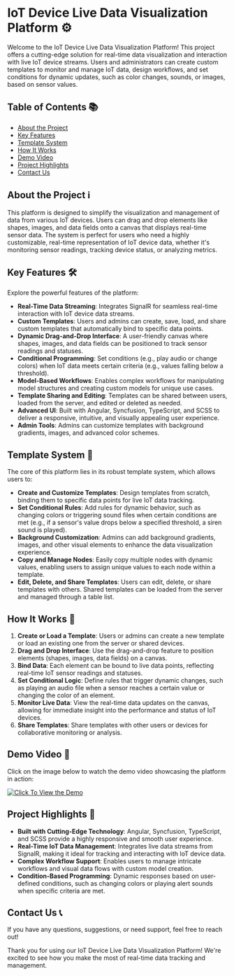 # IoT Device Live Data Visualization Platform ⚙️

Welcome to the IoT Device Live Data Visualization Platform! This project offers a cutting-edge solution for real-time data visualization and interaction with live IoT device streams. Users and administrators can create custom templates to monitor and manage IoT data, design workflows, and set conditions for dynamic updates, such as color changes, sounds, or images, based on sensor values.

## Table of Contents 📚

- [About the Project](#about-the-project)
- [Key Features](#key-features)
- [Template System](#template-system)
- [How It Works](#how-it-works)
- [Demo Video](#demo-video)
- [Project Highlights](#project-highlights)
- [Contact Us](#contact-us)

## About the Project ℹ️

This platform is designed to simplify the visualization and management of data from various IoT devices. Users can drag and drop elements like shapes, images, and data fields onto a canvas that displays real-time sensor data. The system is perfect for users who need a highly customizable, real-time representation of IoT device data, whether it's monitoring sensor readings, tracking device status, or analyzing metrics.

## Key Features 🛠️

Explore the powerful features of the platform:

- **Real-Time Data Streaming**: Integrates SignalR for seamless real-time interaction with IoT device data streams.
- **Custom Templates**: Users and admins can create, save, load, and share custom templates that automatically bind to specific data points.
- **Dynamic Drag-and-Drop Interface**: A user-friendly canvas where shapes, images, and data fields can be positioned to track sensor readings and statuses.
- **Conditional Programming**: Set conditions (e.g., play audio or change colors) when IoT data meets certain criteria (e.g., values falling below a threshold).
- **Model-Based Workflows**: Enables complex workflows for manipulating model structures and creating custom models for unique use cases.
- **Template Sharing and Editing**: Templates can be shared between users, loaded from the server, and edited or deleted as needed.
- **Advanced UI**: Built with Angular, Syncfusion, TypeScript, and SCSS to deliver a responsive, intuitive, and visually appealing user experience.
- **Admin Tools**: Admins can customize templates with background gradients, images, and advanced color schemes.

## Template System 📐

The core of this platform lies in its robust template system, which allows users to:

- **Create and Customize Templates**: Design templates from scratch, binding them to specific data points for live IoT data tracking.
- **Set Conditional Rules**: Add rules for dynamic behavior, such as changing colors or triggering sound files when certain conditions are met (e.g., if a sensor's value drops below a specified threshold, a siren sound is played).
- **Background Customization**: Admins can add background gradients, images, and other visual elements to enhance the data visualization experience.
- **Copy and Manage Nodes**: Easily copy multiple nodes with dynamic values, enabling users to assign unique values to each node within a template.
- **Edit, Delete, and Share Templates**: Users can edit, delete, or share templates with others. Shared templates can be loaded from the server and managed through a table list.

## How It Works 🔄

1. **Create or Load a Template**: Users or admins can create a new template or load an existing one from the server or shared devices.
2. **Drag and Drop Interface**: Use the drag-and-drop feature to position elements (shapes, images, data fields) on a canvas.
3. **Bind Data**: Each element can be bound to live data points, reflecting real-time IoT sensor readings and statuses.
4. **Set Conditional Logic**: Define rules that trigger dynamic changes, such as playing an audio file when a sensor reaches a certain value or changing the color of an element.
5. **Monitor Live Data**: View the real-time data updates on the canvas, allowing for immediate insight into the performance and status of IoT devices.
6. **Share Templates**: Share templates with other users or devices for collaborative monitoring or analysis.

## Demo Video 🎥

Click on the image below to watch the demo video showcasing the platform in action:

[![Click To View the Demo](https://img.youtube.com/vi/fzvr-SXKNu4/0.jpg)](https://youtu.be/fzvr-SXKNu4)

## Project Highlights 🚀

- **Built with Cutting-Edge Technology**: Angular, Syncfusion, TypeScript, and SCSS provide a highly responsive and smooth user experience.
- **Real-Time IoT Data Management**: Integrates live data streams from SignalR, making it ideal for tracking and interacting with IoT device data.
- **Complex Workflow Support**: Enables users to manage intricate workflows and visual data flows with custom model creation.
- **Condition-Based Programming**: Dynamic responses based on user-defined conditions, such as changing colors or playing alert sounds when specific criteria are met.

## Contact Us 📞

If you have any questions, suggestions, or need support, feel free to reach out!

Thank you for using our IoT Device Live Data Visualization Platform! We're excited to see how you make the most of real-time data tracking and management.

